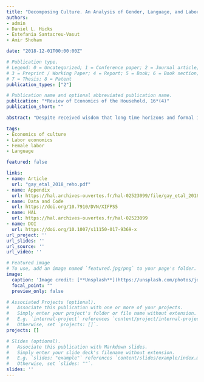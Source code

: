 ```yaml
---
title: "Decomposing Culture. An Analysis of Gender, Language, and Labor Supply in the Household"
authors:
- admin
- Daniel L. Hicks
- Estefania Santacreu-Vasut
- Amir Shoham

date: "2018-12-01T00:00:00Z"

# Publication type.
# Legend: 0 = Uncategorized; 1 = Conference paper; 2 = Journal article;
# 3 = Preprint / Working Paper; 4 = Report; 5 = Book; 6 = Book section;
# 7 = Thesis; 8 = Patent
publication_types: ["2"]

# Publication name and optional abbreviated publication name.
publication: "*Review of Economics of the Household, 16*(4)"
publication_short: ""

abstract: "Despite received wisdom that long time horizons and formal institutions can induce private investment under dictatorship, there is substantial investment even in relatively unconstrained regimes. This paper provides a novel explanation for the puzzle of investment in these regimes: economic elites’ uncertainty over expected investment returns under plausible alternative authoritarian successors. We construct a noisy signaling model that captures how uncertainty over which type of authoritarian successor will rule next and uncertainty in the truthfulness of policy promises made by potential autocratic successors might provide incentives for elite investment."

tags:
- Economics of culture
- Labor economics
- Female labor
- Language

featured: false

links:
- name: Article
  url: "gay_etal_2018_reho.pdf"
- name: Appendix
  url: https://hal.archives-ouvertes.fr/hal-02523099/file/gay_etal_2018_reho_appendix.pdf
- name: Data and Code
  url: https://doi.org/10.7910/DVN/XIFPS5
- name: HAL
  url: https://hal.archives-ouvertes.fr/hal-02523099
- name: DOI
  url: https://doi.org/10.1007/s11150-017-9369-x
url_project: ''
url_slides: ''
url_source: ''
url_video: ''

# Featured image
# To use, add an image named `featured.jpg/png` to your page's folder. 
image:
  caption: 'Image credit: [**Unsplash**](https://unsplash.com/photos/jdD8gXaTZsc)'
  focal_point: ""
  preview_only: false

# Associated Projects (optional).
#   Associate this publication with one or more of your projects.
#   Simply enter your project's folder or file name without extension.
#   E.g. `internal-project` references `content/project/internal-project/index.md`.
#   Otherwise, set `projects: []`.
projects: []

# Slides (optional).
#   Associate this publication with Markdown slides.
#   Simply enter your slide deck's filename without extension.
#   E.g. `slides: "example"` references `content/slides/example/index.md`.
#   Otherwise, set `slides: ""`.
slides: ''
---
```

